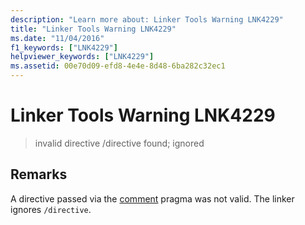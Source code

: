 ```yaml
---
description: "Learn more about: Linker Tools Warning LNK4229"
title: "Linker Tools Warning LNK4229"
ms.date: "11/04/2016"
f1_keywords: ["LNK4229"]
helpviewer_keywords: ["LNK4229"]
ms.assetid: 00e70d09-efd8-4e4e-8d48-6ba282c32ec1
---
```

# Linker Tools Warning LNK4229

> invalid directive /directive found; ignored

## Remarks

A directive passed via the [comment](../../preprocessor/comment-c-cpp.md) pragma was not valid. The linker ignores `/directive`.
